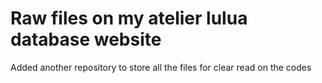# Raw files on my atelier lulua database website  
Added another repository to store all the files for clear read on the codes
